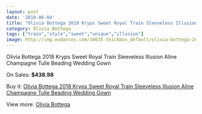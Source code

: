 ```yaml
---
layout: post
date: '2018-06-04'
title: "Olivia Bottega 2018 Kryps Sweet Royal Train Sleeveless Illusion Aline Champagne Tulle Beading Wedding Gown"
category: Olivia Bottega
tags: ["train","style","sweet","unique","illusion"]
image: http://img.eudances.com/34635-thickbox_default/olivia-bottega-2018-kryps-sweet-royal-train-sleeveless-illusion-aline-champagne-tulle-beading-wedding-gown.jpg
---
```

Olivia Bottega 2018 Kryps Sweet Royal Train Sleeveless Illusion Aline Champagne Tulle Beading Wedding Gown

On Sales: **$438.98**
<a href="https://www.eudances.com/en/olivia-bottega/10483-olivia-bottega-2018-kryps-sweet-royal-train-sleeveless-illusion-aline-champagne-tulle-beading-wedding-gown.html"><amp-img layout="responsive" width="600" height="600" src="//img.eudances.com/34635-thickbox_default/olivia-bottega-2018-kryps-sweet-royal-train-sleeveless-illusion-aline-champagne-tulle-beading-wedding-gown.jpg" alt="Olivia Bottega 2018 Kryps Sweet Royal Train Sleeveless Illusion Aline Champagne Tulle Beading Wedding Gown 0" /></a>
<a href="https://www.eudances.com/en/olivia-bottega/10483-olivia-bottega-2018-kryps-sweet-royal-train-sleeveless-illusion-aline-champagne-tulle-beading-wedding-gown.html"><amp-img layout="responsive" width="600" height="600" src="//img.eudances.com/34637-thickbox_default/olivia-bottega-2018-kryps-sweet-royal-train-sleeveless-illusion-aline-champagne-tulle-beading-wedding-gown.jpg" alt="Olivia Bottega 2018 Kryps Sweet Royal Train Sleeveless Illusion Aline Champagne Tulle Beading Wedding Gown 1" /></a>
<a href="https://www.eudances.com/en/olivia-bottega/10483-olivia-bottega-2018-kryps-sweet-royal-train-sleeveless-illusion-aline-champagne-tulle-beading-wedding-gown.html"><amp-img layout="responsive" width="600" height="600" src="//img.eudances.com/34636-thickbox_default/olivia-bottega-2018-kryps-sweet-royal-train-sleeveless-illusion-aline-champagne-tulle-beading-wedding-gown.jpg" alt="Olivia Bottega 2018 Kryps Sweet Royal Train Sleeveless Illusion Aline Champagne Tulle Beading Wedding Gown 2" /></a>

Buy it: [Olivia Bottega 2018 Kryps Sweet Royal Train Sleeveless Illusion Aline Champagne Tulle Beading Wedding Gown](https://www.eudances.com/en/olivia-bottega/10483-olivia-bottega-2018-kryps-sweet-royal-train-sleeveless-illusion-aline-champagne-tulle-beading-wedding-gown.html "Olivia Bottega 2018 Kryps Sweet Royal Train Sleeveless Illusion Aline Champagne Tulle Beading Wedding Gown")

View more: [Olivia Bottega](https://www.eudances.com/en/175-olivia-bottega "Olivia Bottega")